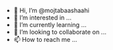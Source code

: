 - 👋 Hi, I’m @mojtabaashaahi
- 👀 I’m interested in ...
- 🌱 I’m currently learning ...
- 💞️ I’m looking to collaborate on ...
- 📫 How to reach me ...

<!---
mojtabaashaahi/mojtabaashaahi is a ✨ special ✨ repository because its `README.md` (this file) appears on your GitHub profile.
You can click the Preview link to take a look at your changes.
--->
